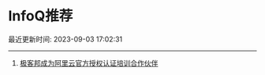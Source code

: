 # InfoQ推荐

最近更新时间: 2023-09-03 17:02:31

--- 
1. [极客邦成为阿里云官方授权认证培训合作伙伴](https://www.infoq.cn/article/egw925NHft62du3Qmlxw) 
